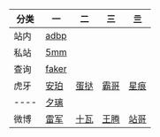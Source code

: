 |分类|一|二|三|亖|
|-|-|-|-|-|
|站内|[adbp](https://zi-an.github.io/other/adb.txt)|||
|私站|[5mm](http://5.mm)|||
|查询|[faker](https://www.op.gg/summoners/kr/Hide%20on%20bush)|||
|虎牙|[安珀](https://m.huya.com/20411512)|[蛋挞](https://m.huya.com/799147)|[霸哥](https://m.huya.com/bagea)|[星痕](https://m.huya.com/699772)|
|----|[夕璃](https://m.huya.com/21809097)|||
|微博|[雷军](https://m.weibo.cn/u/1749127163)|[十瓦](https://m.weibo.cn/u/1892653244)|[王腾](https://m.weibo.cn/1654901425)|[站哥](https://m.weibo.cn/u/6048569942)|


